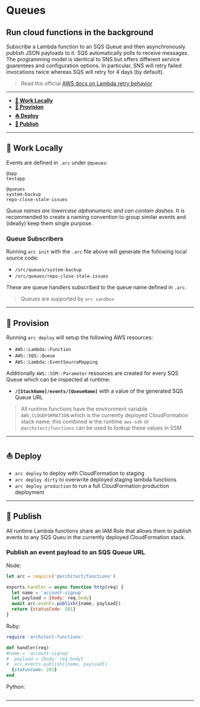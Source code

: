 # Queues
## Run cloud functions in the background

Subscribe a Lambda function to an SQS Queue and then asynchronously publish JSON payloads to it. SQS automatically polls to receive messages. The programming model is identical to SNS but offers different service guarentees and configuration options. In particular, SNS will retry failed invocations twice whereas SQS will retry for 4 days (by default). 

> Read the official [AWS docs on Lambda retry behavior](https://docs.aws.amazon.com/lambda/latest/dg/retries-on-errors.html)

---

- <a href=#local><b>🚜 Work Locally</b></a> 
- <a href=#provision><b>🌾 Provision</b></a> 
- <a href=#deploy><b>⛵️ Deploy</b></a>
- <a href=#publish><b>💌 Publish</b></a>

---

<h2 id=local>🚜 Work Locally</h2>

Events are defined in `.arc` under `@queues`:

```arc
@app
testapp

@queues
system-backup
repo-close-stale-issues
```

*Queue names are _lowercase alphanumeric_ and can contain _dashes_.* It is recommended to create a naming convention to group similar events and (ideally) keep them single purpose.

### Queue Subscribers

Running `arc init` with the `.arc` file above will generate the following local source code:

- `/src/queues/system-backup`
- `/src/queues/repo-close-stale-issues`

These are queue handlers subscribed to the queue name defined in `.arc`.

> Queues are supported by `arc sandbox`

---

<h2 id=provision>🌾 Provision</h2>

Running `arc deploy` will setup the following AWS resources:

- `AWS::Lambda::Function`
- `AWS::SQS::Queue`
- `AWS::Lambda::EventSourceMapping`

Additionally `AWS::SSM::Parameter` resources are created for every SQS Queue which can be inspected at runtime:

- **`/[StackName]/events/[QueueName]`** with a value of the generated SQS Queue URL

> All runtime functions have the environment variable `AWS_CLOUDFORMATION` which is the currently deployed CloudFormation stack name; this combined w the runtime `aws-sdk` or `@architect/functions` can be used to lookup these values in SSM

--- 

<h2 id=deploy>⛵️ Deploy</h2>

- `arc deploy` to deploy with CloudFormation to staging
- `arc deploy dirty` to overwrite deployed staging lambda functions 
- `arc deploy production` to run a full CloudFormation production deployment

---

<h2 id=publish>💌 Publish</h2>

All runtime Lambda functions share an IAM Role that allows them to publish events to any SQS Queu in the currently deployed CloudFormation stack. 

### Publish an event payload to an SQS Queue URL

Node:
```javascript
let arc = require('@architect/functions')

exports.handler = async function http(req) {
  let name = 'account-signup'
  let payload = {body: req.body}
  await arc.events.publish({name, payload})
  return {statusCode: 201}
}
```

Ruby:
```ruby
require 'architect-functions'

def handler(req) 
#name = 'account-signup'
#  payload = {body: req.body}
#  arc.events.publish({name, payload})
  {statusCode: 201}
end
```

Python:
```python
```

---

